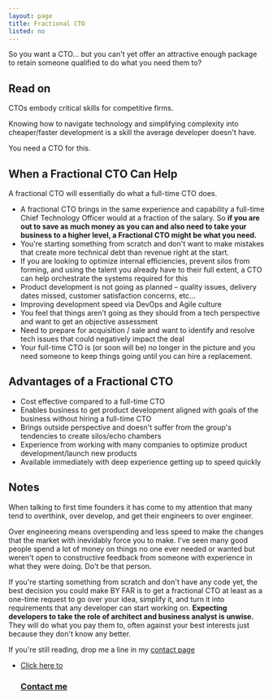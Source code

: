 ```yaml
---
layout: page
title: Fractional CTO
listed: no
---
```


So you want a CTO... but you can't yet offer an attractive enough package to retain someone qualified to do what you need them to?

## Read on

CTOs embody critical skills for competitive firms. 

Knowing how to navigate technology and simplifying complexity into cheaper/faster development is a skill the average developer doesn't have.

You need a CTO for this.

## When a Fractional CTO Can Help
A fractional CTO will essentially do what a full-time CTO does.

- A fractional CTO brings in the same experience and capability a full-time Chief Technology Officer would at a fraction of the salary. So **if you are out to save as much money as you can and also need to take your business to a higher level, a Fractional CTO might be what you need.**
- You're starting something from scratch and don't want to make mistakes that create more technical debt than revenue right at the start.
- If you are looking to optimize internal efficiencies, prevent silos from forming, and using the talent you already have to their full extent, a CTO can help orchestrate the systems required for this
- Product development is not going as planned – quality issues, delivery dates missed, customer satisfaction concerns, etc…
- Improving development speed via DevOps and Agile culture
- You feel that things aren’t going as they should from a tech perspective and want to get an objective assessment
- Need to prepare for acquisition / sale and want to identify and resolve tech issues that could negatively impact the deal
- Your full-time CTO is (or soon will be) no longer in the picture and you need someone to keep things going until you can hire a replacement.

## Advantages of a Fractional CTO
- Cost effective compared to a full-time CTO
- Enables business to get product development aligned with goals of the business without hiring a full-time CTO
- Brings outside perspective and doesn't suffer from the group's tendencies to create silos/echo chambers
- Experience from working with many companies to optimize product development/launch new products
- Available immediately with deep experience getting up to speed quickly

## Notes
When talking to first time founders it has come to my attention that many tend to overthink, over develop, and get their engineers to over engineer. 

Over engineering means overspending and less speed to make the changes that the market with inevidably force you to make. I've seen many good people spend a lot of money on things no one ever needed or wanted but weren't open to constructive feedback from someone with experience in what they were doing. Do't be that person.

If you're starting something from scratch and don't have any code yet, the best decision you could make BY FAR is to get a fractional CTO at least as a one-time request to go over your idea, simplify it, and turn it into requirements that any developer can start working on. **Expecting developers to take the role of architect and business analyst is unwise.** They will do what you pay them to, often against your best interests just because they don't know any better.

If you're still reading, drop me a line in my <a href="/contact/">contact page</a>

<ul class="listing">
    <li class="listing__li">
        <a class="listing__link block" href="/contact/">
            <div class="listing__item">
                <div class="listing__type">Click here to</div>
                <h3 class="listing__title">Contact me</h3>
            </div>
        </a>
    </li>
</ul>

